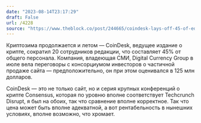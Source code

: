 ```yaml
---
date: "2023-08-14T23:17:29"
draft: False
url: /4228
source: "https://www.theblock.co/post/244665/coindesk-lays-off-45-of-editorial-staff-as-it-eyes-deal-to-sell-company"
---
```


Криптозима продолжается и летом — CoinDesk, ведущее издание о крипте, сократил 20 сотрудников редакции, что составляет 45% от общего персонала. Компания, владеющая СМИ, Digital Currency Group в июле вела переговоры с консорциумом инвесторов о частичной продаже сайта — предположительно, он при этом оценивался в 125 млн долларов.

CoinDesk — это не только сайт, но и серия крупных конференций о крипте Consensus, которая по уровню вполне соответствует Techcrunch Disrupt, я был на обоих, так что сравнение вполне корректное. Так что цена может быть вполне адекватной, а вот рентабельность в нынешних условиях, вполне возможно, что хромает.
